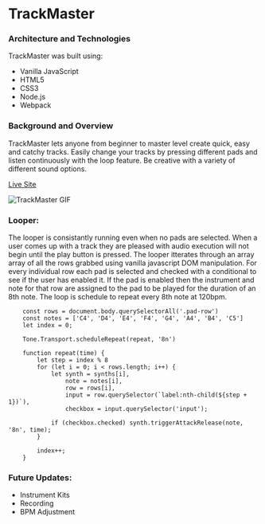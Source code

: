 # TrackMaster

### Architecture and Technologies
TrackMaster was built using:
* Vanilla JavaScript
* HTML5
* CSS3
* Node.js
* Webpack

### Background and Overview 
TrackMaster lets anyone from beginner to master level create quick, easy and catchy tracks. Easily change your tracks by pressing different pads and listen continuously with the loop feature. Be creative with a variety of different sound options.

[Live Site](https://cperea1995.github.io/TrackMaster/)

![TrackMaster GIF](https://gyazo.com/efae2c0e982b436f795136d9f5daa9a0.gif)

### Looper:
The looper is consistantly running even when no pads are selected. When a user comes up with a track they are pleased with audio execution will not begin until the play button is pressed. The looper itterates through an array array of all the rows grabbed using vanilla javascript DOM manipulation. For every individual row each pad is selected and checked with a conditional to see if the user has enabled it. If the pad is enabled then the instrument and note for that row are assigned to the pad to be played for the duration of an 8th note. The loop is schedule to repeat every 8th note at 120bpm.

```
    const rows = document.body.querySelectorAll('.pad-row')
    const notes = ['C4', 'D4', 'E4', 'F4', 'G4', 'A4', 'B4', 'C5']
    let index = 0;

    Tone.Transport.scheduleRepeat(repeat, '8n')
    
    function repeat(time) {
        let step = index % 8
        for (let i = 0; i < rows.length; i++) {
            let synth = synths[i],
                note = notes[i],
                row = rows[i],
                input = row.querySelector(`label:nth-child(${step + 1})`),
                checkbox = input.querySelector('input');
            
            if (checkbox.checked) synth.triggerAttackRelease(note, '8n', time);
        }

        index++;
    }
```

### Future Updates:
* Instrument Kits
* Recording
* BPM Adjustment
